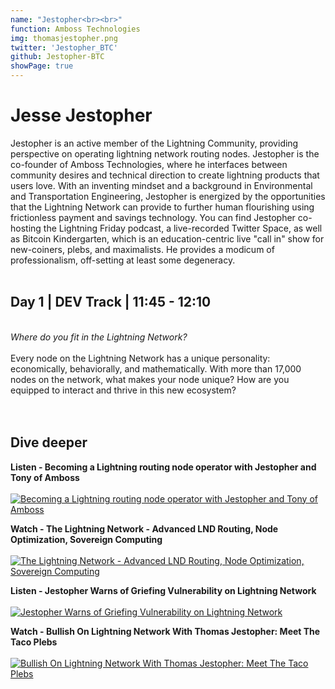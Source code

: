 ```yaml
---
name: "Jestopher<br><br>"
function: Amboss Technologies
img: thomasjestopher.png
twitter: 'Jestopher_BTC'
github: Jestopher-BTC
showPage: true
---
```


# Jesse Jestopher
 
Jestopher is an active member of the Lightning Community, providing perspective on operating lightning network routing nodes. Jestopher is the co-founder of Amboss Technologies, where he interfaces between community desires and technical direction to create lightning products that users love. With an inventing mindset and a background in Environmental and Transportation Engineering, Jestopher is energized by the opportunities that the Lightning Network can provide to further human flourishing using frictionless payment and savings technology. You can find Jestopher co-hosting the Lightning Friday podcast, a live-recorded Twitter Space, as well as Bitcoin Kindergarten, which is an education-centric live "call in" show for new-coiners, plebs, and maximalists. He provides a modicum of professionalism, off-setting at least some degeneracy.
<br><br>

## Day 1 | DEV Track | 11:45 - 12:10
<br>
<i>Where do you fit in the Lightning Network?</i><br><br>
Every node on the Lightning Network has a unique personality: economically, behaviorally, and mathematically. With more than 17,000 nodes on the network, what makes your node unique? How are you equipped to interact and thrive in this new ecosystem?<br>
<br><br>


## Dive deeper


<div class="grid grid-cols-2 gap-5">
<div class="p-3 my-2">

**Listen - Becoming a Lightning routing node operator with Jestopher and Tony of Amboss** <br><br>
[ ![Becoming a Lightning routing node operator with Jestopher and Tony of Amboss](/content/jesse_livera.png)](https://stephanlivera.com/episode/307/)
</div>

<div class="p-3 my-2">

**Watch - The Lightning Network - Advanced LND Routing, Node Optimization, Sovereign Computing** <br><br>
[ ![The Lightning Network - Advanced LND Routing, Node Optimization, Sovereign Computing](/content/jesse_bm.png)](https://www.youtube.com/watch?v=JMXzVKPovak/)
</div>

<div class="p-3 my-2">

**Listen - Jestopher Warns of Griefing Vulnerability on Lightning Network** <br><br>
[ ![Jestopher Warns of Griefing Vulnerability on Lightning Network](/content/jesse_junkies.png)](https://lightningjunkies.net/jestopher-warns-of-griefing-vulnerability-on-lightning-network-lnj041/)
</div>

<div class="p-3 my-2">

**Watch - Bullish On Lightning Network With Thomas Jestopher: Meet The Taco Plebs** <br><br>
[ ![Bullish On Lightning Network With Thomas Jestopher: Meet The Taco Plebs](/content/jesse_bullish.png)](https://www.youtube.com/watch?v=TZj91gT_W70/)
</div>
</div>

<br>
